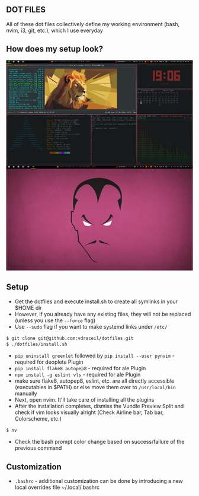 ## DOT FILES

All of these dot files collectively define my working environment (bash, nvim, i3, git, etc.), which I use everyday

## How does my setup look?
![setup screenshot](static/setup_current_look.png)

## Setup

 - Get the dotfiles and execute install.sh to create all symlinks in your $HOME dir
 - However, if you already have any existing files, they will not be replaced (unless you use the `--force` flag)
 - Use `--sudo` flag if you want to make systemd links under `/etc/`

```sh
$ git clone git@github.com:vdraceil/dotfiles.git
$ ./dotfiles/install.sh
```

 - `pip uninstall greenlet` followed by `pip install --user pynvim` - required for deoplete Plugin
 - `pip install flake8 autopep8` - required for ale Plugin
 - `npm install -g eslint vls` - required for ale Plugin
 - make sure flake8, autopep8, eslint, etc. are all directly accessible (executables in $PATH) or else move them over to `/usr/local/bin` manually
 - Next, open nvim. It'll take care of installing all the plugins
 - After the installation completes, dismiss the Vundle Preview Split and check if vim looks visually alright (Check Airline bar, Tab bar, Colorscheme, etc.)

```sh
$ nv
```

 - Check the bash prompt color change based on success/failure of the previous command

## Customization

 - `.bashrc` - additional customization can be done by introducing a new local overrides file ~/.local/.bashrc
